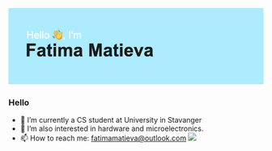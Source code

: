 ![Fatima Matieva](https://github.com/fatimamatieva/fatimamatieva/blob/main/download.png)


### Hello
- 🔭 I’m currently a CS student at University in Stavanger
- 🌱 I’m also interested in hardware and microelectronics.
- 📫 How to reach me: fatimamatieva@outlook.com
![](https://komarev.com/ghpvc/?username=fatimamatieva&style=flat-square)

